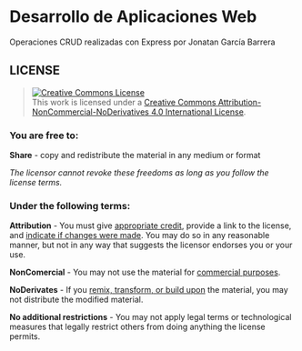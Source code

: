 # Desarrollo de Aplicaciones Web

Operaciones CRUD realizadas con Express por Jonatan García Barrera

## LICENSE

> <a rel="license" href="http://creativecommons.org/licenses/by-nc-nd/4.0/"><img alt="Creative Commons License" style="border-width:0" src="https://i.creativecommons.org/l/by-nc-nd/4.0/88x31.png" /></a><br />This work is licensed under a <a rel="license" href="http://creativecommons.org/licenses/by-nc-nd/4.0/">Creative Commons Attribution-NonCommercial-NoDerivatives 4.0 International License</a>.

### You are free to:

**Share** - copy and redistribute the material in any medium or format

*The licensor cannot revoke these freedoms as long as you follow the license terms.*

### Under the following terms:

**Attribution** - You must give [appropriate credit](https://wiki.creativecommons.org/wiki/License_Versions#Detailed_attribution_comparison_chart), provide a link to the license, and [indicate if changes were made](https://wiki.creativecommons.org/wiki/License_Versions#Modifications_and_adaptations_must_be_marked_as_such). You may do so in any reasonable manner, but not in any way that suggests the licensor endorses you or your use.

**NonComercial** - You may not use the material for [commercial purposes](https://creativecommons.org/faq/#does-my-use-violate-the-noncommercial-clause-of-the-licenses).

**NoDerivates** - If you [remix, transform, or build upon](https://creativecommons.org/faq/#When_is_my_use_considered_an_adaptation.3F) the material, you may not distribute the modified material.

**No additional restrictions** - You may not apply legal terms or technological measures that legally restrict others from doing anything the license permits.
